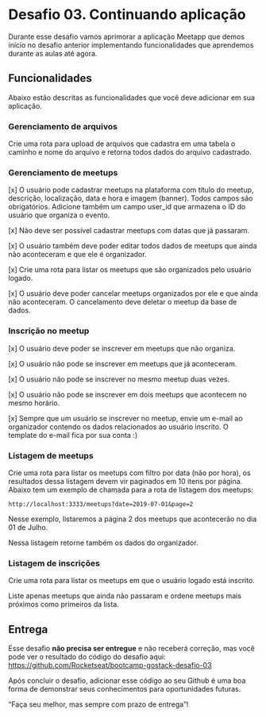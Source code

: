 # Desafio 03. Continuando aplicação

Durante esse desafio vamos aprimorar a aplicação Meetapp que demos início no desafio anterior implementando funcionalidades que aprendemos durante as aulas até agora.

## Funcionalidades

Abaixo estão descritas as funcionalidades que você deve adicionar em sua aplicação.

### Gerenciamento de arquivos

Crie uma rota para upload de arquivos que cadastra em uma tabela o caminho e nome do arquivo e retorna todos dados do arquivo cadastrado.

### Gerenciamento de meetups

[x] O usuário pode cadastrar meetups na plataforma com título do meetup, descrição, localização, data e hora e imagem (banner). Todos campos são obrigatórios. Adicione também um campo user_id que armazena o ID do usuário que organiza o evento.

[x] Não deve ser possível cadastrar meetups com datas que já passaram.

[x] O usuário também deve poder editar todos dados de meetups que ainda não aconteceram e que ele é organizador.

[x] Crie uma rota para listar os meetups que são organizados pelo usuário logado.

[x] O usuário deve poder cancelar meetups organizados por ele e que ainda não aconteceram. O cancelamento deve deletar o meetup da base de dados.

### Inscrição no meetup

[x] O usuário deve poder se inscrever em meetups que não organiza.

[x] O usuário não pode se inscrever em meetups que já aconteceram.

[x] O usuário não pode se inscrever no mesmo meetup duas vezes.

[x] O usuário não pode se inscrever em dois meetups que acontecem no mesmo horário.

[x] Sempre que um usuário se inscrever no meetup, envie um e-mail ao organizador contendo os dados relacionados ao usuário inscrito. O template do e-mail fica por sua conta :)

### Listagem de meetups

Crie uma rota para listar os meetups com filtro por data (não por hora), os resultados dessa listagem devem vir paginados em 10 itens por página. Abaixo tem um exemplo de chamada para a rota de listagem dos meetups:

```javasript
http://localhost:3333/meetups?date=2019-07-01&page=2
```

Nesse exemplo, listaremos a página 2 dos meetups que acontecerão no dia 01 de Julho.

Nessa listagem retorne também os dados do organizador.

### Listagem de inscrições

Crie uma rota para listar os meetups em que o usuário logado está inscrito.

Liste apenas meetups que ainda não passaram e ordene meetups mais próximos como primeiros da lista.

## Entrega

Esse desafio **não precisa ser entregue** e não receberá correção, mas você pode ver o resultado do código do desafio aqui: <https://github.com/Rocketseat/bootcamp-gostack-desafio-03>

Após concluir o desafio, adicionar esse código ao seu Github é uma boa forma de demonstrar seus conhecimentos para oportunidades futuras.

“Faça seu melhor, mas sempre com prazo de entrega”!
